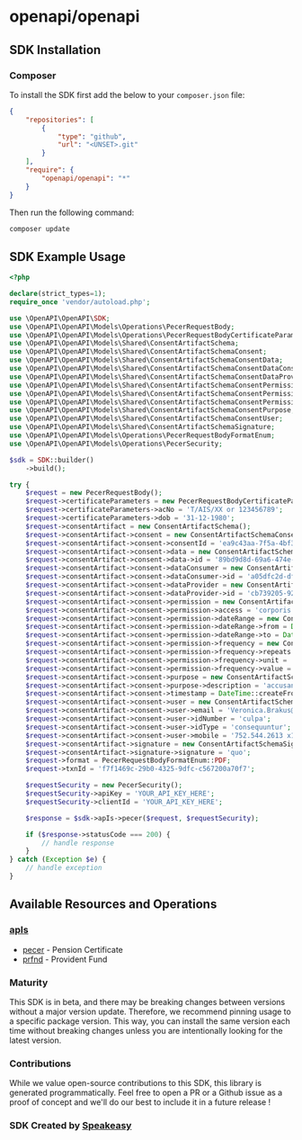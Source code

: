 # openapi/openapi

<!-- Start SDK Installation -->
## SDK Installation

### Composer

To install the SDK first add the below to your `composer.json` file:

```json
{
    "repositories": [
        {
            "type": "github",
            "url": "<UNSET>.git"
        }
    ],
    "require": {
        "openapi/openapi": "*"
    }
}
```

Then run the following command:

```bash
composer update
```
<!-- End SDK Installation -->

## SDK Example Usage
<!-- Start SDK Example Usage -->
```php
<?php

declare(strict_types=1);
require_once 'vendor/autoload.php';

use \OpenAPI\OpenAPI\SDK;
use \OpenAPI\OpenAPI\Models\Operations\PecerRequestBody;
use \OpenAPI\OpenAPI\Models\Operations\PecerRequestBodyCertificateParameters;
use \OpenAPI\OpenAPI\Models\Shared\ConsentArtifactSchema;
use \OpenAPI\OpenAPI\Models\Shared\ConsentArtifactSchemaConsent;
use \OpenAPI\OpenAPI\Models\Shared\ConsentArtifactSchemaConsentData;
use \OpenAPI\OpenAPI\Models\Shared\ConsentArtifactSchemaConsentDataConsumer;
use \OpenAPI\OpenAPI\Models\Shared\ConsentArtifactSchemaConsentDataProvider;
use \OpenAPI\OpenAPI\Models\Shared\ConsentArtifactSchemaConsentPermission;
use \OpenAPI\OpenAPI\Models\Shared\ConsentArtifactSchemaConsentPermissionDateRange;
use \OpenAPI\OpenAPI\Models\Shared\ConsentArtifactSchemaConsentPermissionFrequency;
use \OpenAPI\OpenAPI\Models\Shared\ConsentArtifactSchemaConsentPurpose;
use \OpenAPI\OpenAPI\Models\Shared\ConsentArtifactSchemaConsentUser;
use \OpenAPI\OpenAPI\Models\Shared\ConsentArtifactSchemaSignature;
use \OpenAPI\OpenAPI\Models\Operations\PecerRequestBodyFormatEnum;
use \OpenAPI\OpenAPI\Models\Operations\PecerSecurity;

$sdk = SDK::builder()
    ->build();

try {
    $request = new PecerRequestBody();
    $request->certificateParameters = new PecerRequestBodyCertificateParameters();
    $request->certificateParameters->acNo = 'T/AIS/XX or 123456789';
    $request->certificateParameters->dob = '31-12-1980';
    $request->consentArtifact = new ConsentArtifactSchema();
    $request->consentArtifact->consent = new ConsentArtifactSchemaConsent();
    $request->consentArtifact->consent->consentId = 'ea9c43aa-7f5a-4bf3-a0be-e1caa24737ba';
    $request->consentArtifact->consent->data = new ConsentArtifactSchemaConsentData();
    $request->consentArtifact->consent->data->id = '89bd9d8d-69a6-474e-8f46-7cc8796ed151';
    $request->consentArtifact->consent->dataConsumer = new ConsentArtifactSchemaConsentDataConsumer();
    $request->consentArtifact->consent->dataConsumer->id = 'a05dfc2d-df7c-4c78-8a1b-a928fc816742';
    $request->consentArtifact->consent->dataProvider = new ConsentArtifactSchemaConsentDataProvider();
    $request->consentArtifact->consent->dataProvider->id = 'cb739205-9293-496f-aa75-96eb10faaa23';
    $request->consentArtifact->consent->permission = new ConsentArtifactSchemaConsentPermission();
    $request->consentArtifact->consent->permission->access = 'corporis';
    $request->consentArtifact->consent->permission->dateRange = new ConsentArtifactSchemaConsentPermissionDateRange();
    $request->consentArtifact->consent->permission->dateRange->from = DateTime::createFromFormat('Y-m-d\TH:i:sP', '2022-04-01T23:59:21.675Z');
    $request->consentArtifact->consent->permission->dateRange->to = DateTime::createFromFormat('Y-m-d\TH:i:sP', '2022-05-24T03:24:11.703Z');
    $request->consentArtifact->consent->permission->frequency = new ConsentArtifactSchemaConsentPermissionFrequency();
    $request->consentArtifact->consent->permission->frequency->repeats = 3637.11;
    $request->consentArtifact->consent->permission->frequency->unit = 'minima';
    $request->consentArtifact->consent->permission->frequency->value = 5701.97;
    $request->consentArtifact->consent->purpose = new ConsentArtifactSchemaConsentPurpose();
    $request->consentArtifact->consent->purpose->description = 'accusantium';
    $request->consentArtifact->consent->timestamp = DateTime::createFromFormat('Y-m-d\TH:i:sP', '2022-05-14T11:45:33.094Z');
    $request->consentArtifact->consent->user = new ConsentArtifactSchemaConsentUser();
    $request->consentArtifact->consent->user->email = 'Veronica.Brakus@hotmail.com';
    $request->consentArtifact->consent->user->idNumber = 'culpa';
    $request->consentArtifact->consent->user->idType = 'consequuntur';
    $request->consentArtifact->consent->user->mobile = '752.544.2613 x16631';
    $request->consentArtifact->signature = new ConsentArtifactSchemaSignature();
    $request->consentArtifact->signature->signature = 'quo';
    $request->format = PecerRequestBodyFormatEnum::PDF;
    $request->txnId = 'f7f1469c-29b0-4325-9dfc-c567200a70f7';

    $requestSecurity = new PecerSecurity();
    $requestSecurity->apiKey = 'YOUR_API_KEY_HERE';
    $requestSecurity->clientId = 'YOUR_API_KEY_HERE';

    $response = $sdk->apIs->pecer($request, $requestSecurity);

    if ($response->statusCode === 200) {
        // handle response
    }
} catch (Exception $e) {
    // handle exception
}
```
<!-- End SDK Example Usage -->

<!-- Start SDK Available Operations -->
## Available Resources and Operations


### [apIs](docs/apis/README.md)

* [pecer](docs/apis/README.md#pecer) - Pension Certificate
* [prfnd](docs/apis/README.md#prfnd) - Provident Fund
<!-- End SDK Available Operations -->

### Maturity

This SDK is in beta, and there may be breaking changes between versions without a major version update. Therefore, we recommend pinning usage
to a specific package version. This way, you can install the same version each time without breaking changes unless you are intentionally
looking for the latest version.

### Contributions

While we value open-source contributions to this SDK, this library is generated programmatically.
Feel free to open a PR or a Github issue as a proof of concept and we'll do our best to include it in a future release !

### SDK Created by [Speakeasy](https://docs.speakeasyapi.dev/docs/using-speakeasy/client-sdks)
